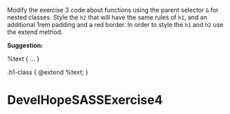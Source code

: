 
Modify the exercise 3 code about functions using the parent selector `&` for nested classes. Style the `h2` that will have the same rules of `h1`, and an additional 1rem padding and a red border. In order to style the `h1` and `h2` use the extend method. 

**Suggestion:**

%text {
...
}

.h1-class {
@extend %text;
}
# DevelHopeSASSExercise4
